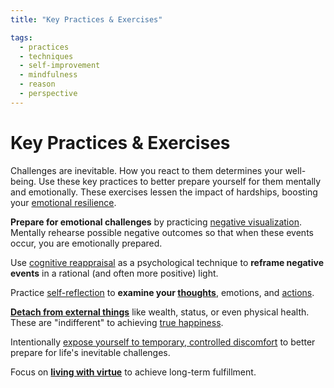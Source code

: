```yaml
---
title: "Key Practices & Exercises"

tags:
  - practices
  - techniques
  - self-improvement
  - mindfulness
  - reason
  - perspective
---
```


# Key Practices & Exercises

Challenges are inevitable. How you react to them determines your well-being. Use
these key practices to better prepare yourself for them mentally and
emotionally. These exercises lessen the impact of hardships, boosting your
[emotional resilience](emotional-resilience.md).

**Prepare for emotional challenges** by practicing [negative
visualization](negative-visualization.md). Mentally rehearse possible negative
outcomes so that when these events occur, you are emotionally prepared.

Use [cognitive reappraisal](cognitive-reappraisal.md) as a psychological
technique to **reframe negative events** in a rational (and often more positive)
light.

Practice [self-reflection](self-reflection.md) to **examine your
[thoughts](thoughts-judgments.md)**, emotions, and [actions](actions.md).

[**Detach from external things**](detachment-externals.md) like wealth, status,
or even physical health. These are "indifferent" to achieving [true
happiness](happiness-flourishing.md).

Intentionally [expose yourself to temporary, controlled
discomfort](voluntary-discomfort.md) to better prepare for life's inevitable
challenges.

Focus on [**living with virtue**](acting-virtue.md) to achieve long-term
fulfillment.
